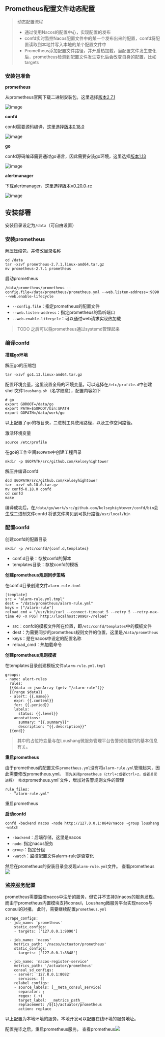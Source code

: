 ## Prometheus配置文件动态配置

> 动态配置流程
>
> - 通过使用Nacos的配置中心，实现配置的发布
> - confd实时监控Nacos配置文件中的某一个发布出来的配置，confd将配置读取到本地并写入本地的某个配置文件中
> - Prometheus添加配置文件路径，并开启热加载，当配置文件发生变化后，prometheus检测到配置文件发生变化后会改变自身的配置，比如targets

### 安装包准备

**prometheus**

从prometheus官网下载二进制安装包，这里选择[版本2.7.1](https://github.com/prometheus/prometheus/releases/download/v2.7.1/prometheus-2.7.1.linux-amd64.tar.gz)

![image](uploads/prometheus1.png)

**confd**

confd需要源码编译，这里选择[版本0.18.0](https://github.com/nacos-group/confd/archive/v0.18.0.tar.gz)

![image](uploads/prometheus2.png)

**go**

confd源码编译需要通过go语言，因此需要安装go环境，这里选择[版本1.13](https://dl.google.com/go/go1.13.linux-amd64.tar.gz)

![image](uploads/go1png.png)

**alertmanager**

下载alertmanager，这里选择[版本v0.20.0-rc](https://github.com/prometheus/alertmanager/releases/download/v0.20.0/alertmanager-0.20.0.linux-amd64.tar.gz)

![image](uploads/go2.png)


## 安装部署

安装目录设定为`/data`（可自由设置）

### 安装prometheus

解压压缩包，并修改目录名称
```
cd /data
tar -xzvf prometheus-2.7.1.linux-amd64.tar.gz
mv prometheus-2.7.1 prometheus
```

启动prometheus
```
/data/prometheus/prometheus --config.file=/data/prometheus/prometheus.yml --web.listen-address=:9090 --web.enable-lifecycle
```
+ `--config.file`：指定prometheus的配置文件
+ `--web.listen-address`：指定prometheus的监听端口
+ `--web.enable-lifecycle`：可以通过web请求实现热加载

> TODO 之后可以将prometheus通过systemd管理起来

### 编译confd

**搭建go环境**

解压go的压缩包
```
tar -xzvf go1.13.linux-amd64.tar.gz
```
配置环境变量，这里设置全局的环境变量。可以选择在`/etc/profile.d`中创建shell文件`loushang.sh`（名字随意），配置内容如下
```
# go
export GOROOT=/data/go
export PATH=$GOROOT/bin:$PATH
export GOPATH=/data/work/go
```
以上配置了go的根目录，二进制工具使用路径，以及工作空间路径。

激活环境变量
```
source /etc/profile
```
在go的工作空间`$GOPATH`中创建工程目录
```
mkdir -p $GOPATH/src/github.com/kelseyhightower
```
解压并编译confd
```
dcd $GOPATH/src/github.com/kelseyhightower
tar -xzvf v0.18.0.tar.gz
mv confd-0.18.0 confd
cd confd
make
```
编译成功后，在`/data/go/work/src/github.com/kelseyhightower/confd/bin`会生成二进制文件confd
将该文件拷贝到可执行路径`/usr/local/bin`

### 配置confd

创建confd的配置目录
```
mkdir -p /etc/confd/{conf.d,templates}
```
+ conf.d目录：存放confd的脚本
+ templates目录：存放confd的模板

**创建prometheus规则同步策略**

在conf.d目录创建文件`alarm-rule.toml`
```
[template]
src = "alarm-rule.yml.tmpl"
dest = "/data/prometheus/alarm-rule.yml"
keys = ["/alarm-rule"]
reload_cmd = "/usr/bin/curl --connect-timeout 5 --retry 5 --retry-max-time 40 -X POST http://localhost:9090/-/reload"
```
+ src：confd的模板文件所在位置，即`/etc/confd/templates`中的模板文件
+ dest：为需要同步的prometheus规则文件的位置，这里是`/data/prometheus`
+ keys：是在nacos中设定的配置名称
+ reload_cmd：热加载命令

**创建prometheus规则模板**

在templates目录创建模板文件`alarm-rule.yml.tmpl`
```
groups:
- name: alert-rules
  rules:
  {{$data := jsonArray (getv "/alarm-rule")}}
  {{range $data}}
  - alert: {{.name}}
    expr: {{.content}}
    for: {{.period}}
    labels:
      status: {{.level}}
    annotations:
      summary: "{{.summary}}"
      description: "{{.description}}"
  {{end}}
```
> 其中的占位符变量与在Loushang微服务管理平台告警规则提供的基本信息有关。


**重启prometheus**

由于prometheus的配置文件`prometheus.yml`没有将`alarm-rule.yml`管理起来，因此需要修改prometheus.yml`。
首先关闭prometheus（ctrl+c或者ctrl+z，或者关闭进程）
修改`prometheus.yml`文件，增加对告警规则文件的管理

```
rule_files:
  - "alarm-rule.yml"
```

重启prometheus

**启动confd**

```
confd -backend nacos -node http://127.0.0.1:8848/nacos -group loushang -watch
```
+ `-backend`：后端存储，这里是nacos
+ `node`: 指定nacos服务
+ `group`：指定分组
+ `-watch`：监控配置文件alarm-rule是否变化

然后在prometheus的安装目录会发现`alarm-rule.yml`文件。 查看prometheus ![](uploads/prometheus3.png)

###  监控服务配置

prometheus需要监控nacos中注册的服务，但它并不支持对nacos的服务发现。 而由于prometheus内置模块支持consul，Loushang微服务平台实现nacos与consul的对接。 此时，需要继续配置`prometheus.yml`

```
scrape_configs:
  - job_name: 'prometheus'
    static_configs:
    - targets: ['127.0.0.1:9090']

  - job_name: 'nacos'
    metrics_path: '/nacos/actuator/prometheus'
    static_configs:
    - targets: ['127.0.0.1:8848']

  - job_name: 'nacos-register-service'
    metrics_path: '/actuator/prometheus'
    consul_sd_configs:
    - server: '127.0.0.1:8082'
      services: []
    relabel_configs:
    - source_labels: [__meta_consul_service]
      separator: ;
      regex: (.+)
      target_label: __metrics_path__
      replacement: /${1}/actuator/prometheus
      action: replace
```

以上配置为本地环境的服务，本地开发可以配置在线环境的服务地址。

配置完毕之后，重启prometheus服务。 查看prometheus![](uploads/prometheus4.png)